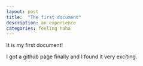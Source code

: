 ```yaml
---
layout: post
title:  "The first document"
description: an experience  
categories: feeling haha
---
```


It is my first document!

I got a github page finally and I found it very exciting.
